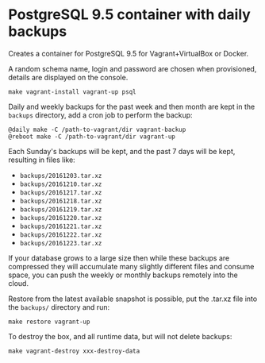 # PostgreSQL 9.5 container with daily backups

Creates a container for PostgreSQL 9.5 for Vagrant+VirtualBox or Docker.

A random schema name, login and password are chosen when provisioned, details are displayed on the console.

	make vagrant-install vagrant-up psql

Daily and weekly backups for the past week and then month are kept in the `backups` directory, add a cron job to perform the backup:

    @daily make -C /path-to-vagrant/dir vagrant-backup
    @reboot make -C /path-to-vagrant/dir vagrant-up

Each Sunday's backups will be kept, and the past 7 days will be kept, resulting in files like:

 * `backups/20161203.tar.xz`
 * `backups/20161210.tar.xz`
 * `backups/20161217.tar.xz`
 * `backups/20161218.tar.xz`
 * `backups/20161219.tar.xz`
 * `backups/20161220.tar.xz`
 * `backups/20161221.tar.xz`
 * `backups/20161222.tar.xz`
 * `backups/20161223.tar.xz`

If your database grows to a large size then while these backups are compressed they will accumulate many slightly different files and consume space, you can push the weekly or monthly backups remotely into the cloud.

Restore from the latest available snapshot is possible, put the .tar.xz file into the `backups/` directory and run:

    make restore vagrant-up

To destroy the box, and all runtime data, but will not delete backups:

    make vagrant-destroy xxx-destroy-data
